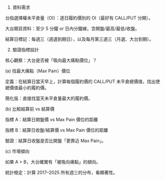 1. 資料需求

台指選擇權未平倉量（OI）：逐日履約價別的 OI（最好有 CALL/PUT 分開）。

大台期貨資料：至少 5 分鐘 or 日內分鐘線，含開盤/最高/最低/收盤。

結算日標記：每週三（週選到期日），以及每月第三週三（月選、大台到期）。

2. 驗證指標設計

核心觀察：大台是否被「吸向最大痛點價位」？

(a) 找最大痛點（Max Pain）價位

定義：在結算日當天早上，計算每個履約價的 CALL/PUT 未平倉總價值，找出使總價值最小的履約價。

簡化版：直接找當天未平倉量最大的履約價。

(b) 比較結算前 vs 結算價

指標 A：結算日開盤價 vs Max Pain 價位的距離

指標 B：結算日收盤/結算價 vs Max Pain 價位的距離

驗證：結算日收盤是否比開盤「更靠近 Max Pain」。

(c) 市場傾向

如果 A > B，大台確實有「被吸向痛點」的傾向。

統計檢定：計算 2017–2025 所有週三的分布，看顯著性。
